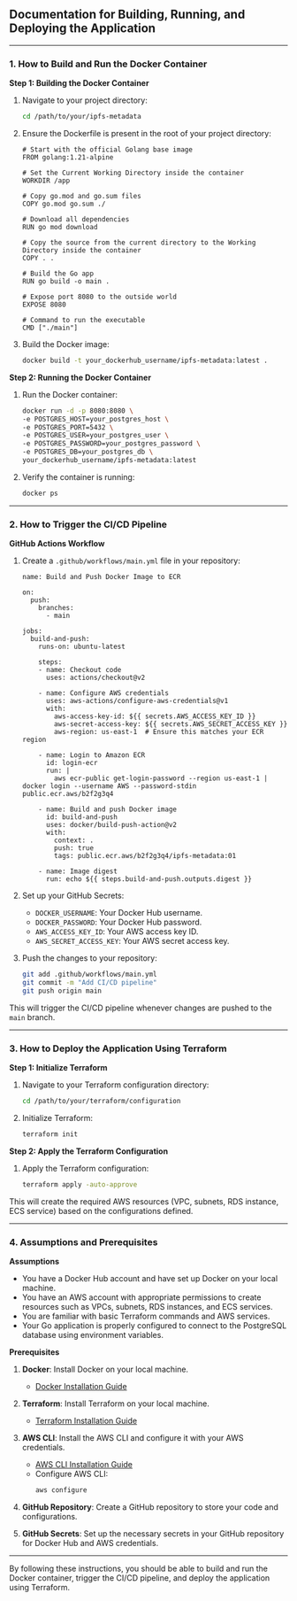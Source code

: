 ## Documentation for Building, Running, and Deploying the Application

---

### 1. How to Build and Run the Docker Container

**Step 1: Building the Docker Container**

1. Navigate to your project directory:
   ```bash
   cd /path/to/your/ipfs-metadata
   ```

2. Ensure the Dockerfile is present in the root of your project directory:

   ```
   # Start with the official Golang base image
   FROM golang:1.21-alpine

   # Set the Current Working Directory inside the container
   WORKDIR /app

   # Copy go.mod and go.sum files
   COPY go.mod go.sum ./

   # Download all dependencies
   RUN go mod download

   # Copy the source from the current directory to the Working Directory inside the container
   COPY . .

   # Build the Go app
   RUN go build -o main .

   # Expose port 8080 to the outside world
   EXPOSE 8080

   # Command to run the executable
   CMD ["./main"]
   ```

3. Build the Docker image:
   ```bash
   docker build -t your_dockerhub_username/ipfs-metadata:latest .
   ```

**Step 2: Running the Docker Container**

1. Run the Docker container:
   ```bash
   docker run -d -p 8080:8080 \
   -e POSTGRES_HOST=your_postgres_host \
   -e POSTGRES_PORT=5432 \
   -e POSTGRES_USER=your_postgres_user \
   -e POSTGRES_PASSWORD=your_postgres_password \
   -e POSTGRES_DB=your_postgres_db \
   your_dockerhub_username/ipfs-metadata:latest
   ```

2. Verify the container is running:
   ```bash
   docker ps
   ```

---

### 2. How to Trigger the CI/CD Pipeline

**GitHub Actions Workflow**

1. Create a `.github/workflows/main.yml` file in your repository:

   ```
   name: Build and Push Docker Image to ECR

   on:
     push:
       branches:
         - main

   jobs:
     build-and-push:
       runs-on: ubuntu-latest

       steps:
       - name: Checkout code
         uses: actions/checkout@v2

       - name: Configure AWS credentials
         uses: aws-actions/configure-aws-credentials@v1
         with:
           aws-access-key-id: ${{ secrets.AWS_ACCESS_KEY_ID }}
           aws-secret-access-key: ${{ secrets.AWS_SECRET_ACCESS_KEY }}
           aws-region: us-east-1  # Ensure this matches your ECR region

       - name: Login to Amazon ECR
         id: login-ecr
         run: |
           aws ecr-public get-login-password --region us-east-1 | docker login --username AWS --password-stdin public.ecr.aws/b2f2g3q4

       - name: Build and push Docker image
         id: build-and-push
         uses: docker/build-push-action@v2
         with:
           context: .
           push: true
           tags: public.ecr.aws/b2f2g3q4/ipfs-metadata:01

       - name: Image digest
         run: echo ${{ steps.build-and-push.outputs.digest }}
   ```

2. Set up your GitHub Secrets:
   - `DOCKER_USERNAME`: Your Docker Hub username.
   - `DOCKER_PASSWORD`: Your Docker Hub password.
   - `AWS_ACCESS_KEY_ID`: Your AWS access key ID.
   - `AWS_SECRET_ACCESS_KEY`: Your AWS secret access key.

3. Push the changes to your repository:
   ```bash
   git add .github/workflows/main.yml
   git commit -m "Add CI/CD pipeline"
   git push origin main
   ```

This will trigger the CI/CD pipeline whenever changes are pushed to the `main` branch.

---

### 3. How to Deploy the Application Using Terraform

**Step 1: Initialize Terraform**

1. Navigate to your Terraform configuration directory:
   ```bash
   cd /path/to/your/terraform/configuration
   ```

2. Initialize Terraform:
   ```bash
   terraform init
   ```

**Step 2: Apply the Terraform Configuration**

1. Apply the Terraform configuration:
   ```bash
   terraform apply -auto-approve
   ```

This will create the required AWS resources (VPC, subnets, RDS instance, ECS service) based on the configurations defined.

---

### 4. Assumptions and Prerequisites

**Assumptions**

- You have a Docker Hub account and have set up Docker on your local machine.
- You have an AWS account with appropriate permissions to create resources such as VPCs, subnets, RDS instances, and ECS services.
- You are familiar with basic Terraform commands and AWS services.
- Your Go application is properly configured to connect to the PostgreSQL database using environment variables.

**Prerequisites**

1. **Docker**: Install Docker on your local machine.
   - [Docker Installation Guide](https://docs.docker.com/get-docker/)

2. **Terraform**: Install Terraform on your local machine.
   - [Terraform Installation Guide](https://learn.hashicorp.com/tutorials/terraform/install-cli)

3. **AWS CLI**: Install the AWS CLI and configure it with your AWS credentials.
   - [AWS CLI Installation Guide](https://docs.aws.amazon.com/cli/latest/userguide/install-cliv2.html)
   - Configure AWS CLI:
     ```bash
     aws configure
     ```

4. **GitHub Repository**: Create a GitHub repository to store your code and configurations.

5. **GitHub Secrets**: Set up the necessary secrets in your GitHub repository for Docker Hub and AWS credentials.

---

By following these instructions, you should be able to build and run the Docker container, trigger the CI/CD pipeline, and deploy the application using Terraform. 
